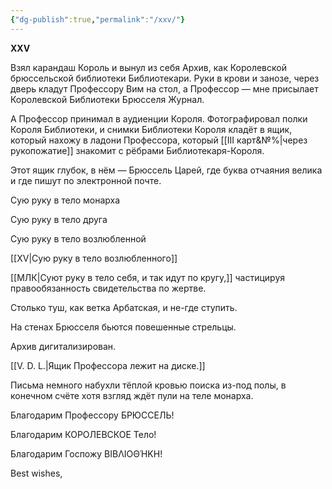 ```yaml
---
{"dg-publish":true,"permalink":"/xxv/"}
---
```


**XXV**

Взял карандаш Король и вынул из себя Архив,
как Королевской брюссельской библиотеки Библиотекари.
Руки в крови и занозе, через дверь кладут Профессору Вим на стол,
а Профессор — мне присылает Королевской Библиотеки Брюсселя Журнал.

А Профессор принимал в аудиенции Короля.
Фотографировал полки Короля Библиотеки, и снимки
Библиотеки Короля кладёт в ящик,
который нахожу в ладони Профессора,
который [[III карт&№%\|через рукопожатие]] знакомит с рёбрами Библиотекаря-Короля.

Этот ящик глубок, в нём — Брюссель Царей,
где буква отчаяния велика и где пишут по электронной почте.

Сую руку в тело монарха

Сую руку в тело друга

Сую руку в тело возлюбленной

[[XV\|Сую руку в тело возлюбленного]]

[[МЛК\|Суют руку в тело себя, и так идут по кругу,]]
частицируя правообязанность
свидетельства по жертве.

Столько туш, как ветка Арбатская,
и не-где ступить.

На стенах Брюсселя бьются повешенные стрельцы.

Архив дигитализирован.

[[V. D. L.\|Ящик Профессора лежит на диске.]]

Письма немного набухли тёплой кровью поиска из-под полы,
в конечном счёте хотя
взгляд ждёт пули на теле монарха.

Благодарим Профессору БРЮССЕЛЬ!

Благодарим КОРОЛЕВСКОЕ Тело!

Благодарим Госпожу ΒΙΒΛΙΟΘΉΚΗ!

Best wishes,